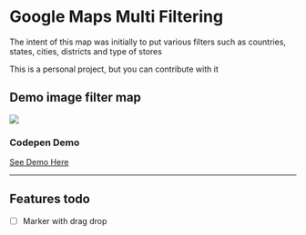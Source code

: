 # Google Maps Multi Filtering

The intent of this map was initially to put various filters such as countries, states, cities, districts and type of stores

This is a personal project, but you can contribute with it

## Demo image filter map
<img src="http://image.prntscr.com/image/1dde328cec344b41944cf47d3cfe1b47.jpeg">

### Codepen Demo
<a href="http://codepen.io/rhcarlosweb/pen/wdKLQG" target="_blank">See Demo Here</a>

-----

## Features todo
- [ ] Marker with drag drop
